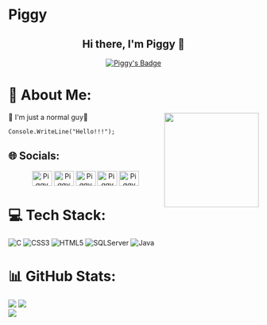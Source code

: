 # Piggy

<h2 align="center">  Hi there, I'm Piggy 👋</h2>
<p align="center">
    <a href="https://github.com/SunoBB/github-badges">
        <img title="Last commit Readme's" alt="Piggy's Badge" src="https://img.shields.io/github/last-commit/Sobinhoangto/Sobinhoangto?&style=for-the-badge&color=0786f5&logoColor=03060a&labelColor=0029b0"/>

</a>
</p>

# 💫 About Me:
  <p align="left"> 🔭 I'm just a normal guy🤝
<img align="right" height="190" src="https://media.giphy.com/media/f6hnhHkks8bk4jwjh3/giphy.gif" />

    Console.WriteLine("Hello!!!");
  </p>

## 🌐 Socials:
<p align="center">
<a href="#" target="blank"><img align="center" src="https://raw.githubusercontent.com/rahuldkjain/github-profile-readme-generator/master/src/images/icons/Social/twitter.svg" alt="Piggy" height="30" width="40" /></a>
<a href="https://linkedin.com/in/soobinhoangto" target="blank"><img align="center" src="https://raw.githubusercontent.com/rahuldkjain/github-profile-readme-generator/master/src/images/icons/Social/linked-in-alt.svg" alt="Piggy" height="30" width="40" /></a>
<a href="https://www.facebook.com/soobinHoangto" target="blank"><img align="center" src="https://raw.githubusercontent.com/rahuldkjain/github-profile-readme-generator/master/src/images/icons/Social/facebook.svg" alt="Piggy" height="30" width="40" /></a>
<a href="https://www.instagram.com/soobin_hoangto" target="blank"><img align="center" src="https://raw.githubusercontent.com/rahuldkjain/github-profile-readme-generator/master/src/images/icons/Social/instagram.svg" alt="Piggy" height="30" width="40" /></a>
<a href="#" target="blank"><img align="center" src="https://raw.githubusercontent.com/rahuldkjain/github-profile-readme-generator/master/src/images/icons/Social/discord.svg" alt="Piggy" height="30" width="40" /></a>
</p>

# 💻 Tech Stack:
![C](https://img.shields.io/badge/c-%2300599C.svg?style=flat&logo=c&logoColor=white) ![CSS3](https://img.shields.io/badge/css3-%231572B6.svg?style=flat&logo=css3&logoColor=white) ![HTML5](https://img.shields.io/badge/html5-%23E34F26.svg?style=flat&logo=html5&logoColor=white) ![SQLServer](https://img.shields.io/badge/Microsoft%20SQL%20Server-CC2927?style=flat&logo=microsoft%20sql%20server&logoColor=white) ![Java](https://img.shields.io/badge/java-%23ED8B00.svg?style=flat&logo=java&logoColor=white)
<!-- Proudly created with GPRM ( https://gprm.itsvg.in ) -->

# 📊 GitHub Stats:
![](https://github-readme-streak-stats.herokuapp.com/?user=SobinHoangTo&theme=tokyonight&hide_border=false)
![](https://github-readme-stats.vercel.app/api?username=SobinHoangTo&theme=tokyonight&hide_border=false&include_all_commits=true&count_private=false)</br>
![](https://github-readme-stats.vercel.app/api/top-langs/?username=SobinHoangTo&theme=tokyonight&hide_border=false&include_all_commits=true&count_private=false&layout=compact)

